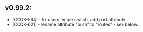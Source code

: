 ## v0.99.2:

* [COOK-564] - fix users recipe search, add port attribute
* [COOK-621] - rename attribute "push" to "routes" - see below.
